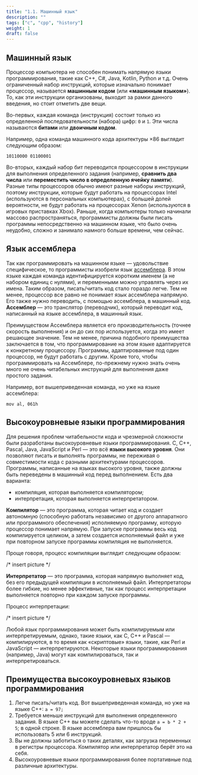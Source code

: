 ```yaml
---
title: "1.1. Машинный язык"
description: ""
tags: ["с", "cpp", "history"]
weight: 1
draft: false
---
```



## Машинный язык
Процессор компьютера не способен понимать напрямую языки программирования, такие как C++, С#, Java, Kotlin, Python и т.д. Очень ограниченный набор инструкций, которые изначально понимает процессор, называется **машинным кодом** (или **«машинным языком»**). То, как эти инструкции организованы, выходит за рамки данного введения, но стоит отметить две вещи.

Во-первых, каждая команда (инструкция) состоит только из определенной последовательности (набора) цифр: ```0``` и ```1```. Эти числа называются **битами** или **двоичным кодом**.

Например, одна команда машинного кода архитектуры ×86 выглядит следующим образом:

```10110000 01100001```

Во-вторых, каждый набор бит переводится процессором в инструкции для выполнения определенного задания (например, __сравнить два числа__ или __переместить число в определенную ячейку памяти__). Разные типы процессоров обычно имеют разные наборы инструкций, поэтому инструкции, которые будут работать на процессорах Intel (используются в персональных компьютерах), с большей долей вероятности, не будут работать на процессорах Xenon (используются в игровых приставках Xbox). Раньше, когда компьютеры только начинали массово распространяться, программисты должны были писать программы непосредственно на машинном языке, что было очень неудобно, сложно и занимало намного больше времени, чем сейчас.

## Язык ассемблера
Так как программировать на машинном языке — удовольствие специфическое, то программисты изобрели язык [ассемблера]. В этом языке каждая команда идентифицируется коротким именем (а не набором единиц с нулями), и переменными можно управлять через их имена. Таким образом, писать/читать код стало гораздо легче. Тем не менее, процессор все равно не понимает язык ассемблера напрямую. Его также нужно переводить, с помощью ассемблера, в машинный код. **Ассемблер** — это транслятор (переводчик), который переводит код, написанный на языке ассемблера, в машинный язык.

Преимуществом Ассемблера является его производительность (точнее скорость выполнения) и он до сих пор используется, когда это имеет решающее значение. Тем не менее, причина подобного преимущества заключается в том, что программирование на этом языке адаптируется к конкретному процессору. Программы, адаптированные под один процессор, не будут работать с другим. Кроме того, чтобы программировать на Ассемблере, по-прежнему нужно знать очень много не очень читабельных инструкций для выполнения даже простого задания.

Например, вот вышеприведенная команда, но уже на языке ассемблера:

```mov al, 061h```

## Высокоуровневые языки программирования
Для решения проблем читабельности кода и чрезмерной сложности были разработаны высокоуровневые языки программирования. C, C++, Pascal, Java, JavaScript и Perl — это всё **языки высокого уровня**. Они позволяют писать и выполнять программы, не переживая о совместимости кода с разными архитектурами процессоров. Программы, написанные на языках высокого уровня, также должны быть переведены в машинный код перед выполнением. Есть два варианта:
* компиляция, которая выполняется компилятором;
* интерпретация, которая выполняется интерпретатором.

**Компилятор** — это программа, которая читает код и создает автономную (способную работать независимо от другого аппаратного или программного обеспечения) исполняемую программу, которую процессор понимает напрямую. При запуске программы весь код компилируется целиком, а затем создается исполняемый файл и уже при повторном запуске программы компиляция не выполняется.

Проще говоря, процесс компиляции выглядит следующим образом:

/* insert picture */ 

**Интерпретатор** — это программа, которая напрямую выполняет код, без его предыдущей компиляции в исполняемый файл. Интерпретаторы более гибкие, но менее эффективные, так как процесс интерпретации выполняется повторно при каждом запуске программы.

Процесс интерпретации: 

/* insert picture */ 

Любой язык программирования может быть компилируемым или интерпретируемым, однако, такие языки, как C, C++ и Pascal — компилируются, в то время как «скриптовые» языки, такие, как Perl и JavaScript — интерпретируются. Некоторые языки программирования (например, Java) могут как компилироваться, так и интерпретироваться.

## Преимущества высокоуровневых языков программирования

1. Легче писать/читать код. Вот вышеприведенная команда, но уже на языке C++: ```а = 97;```
2. Требуется меньше инструкций для выполнения определенного задания. В языке C++ вы можете сделать что-то вроде ```а = Ь * 2 + 5```; в одной строке. В языке ассемблера вам пришлось бы использовать 5 или 6 инструкций.
3. Вы не должны заботиться о таких деталях, как загрузка переменных в регистры процессора. Компилятор или интерпретатор берёт это на себя.
4. Высокоуровневые языки программирования более портативные под различные архитектуры.

[ассемблера]: <https://en.wikipedia.org/wiki/Assembly_language>